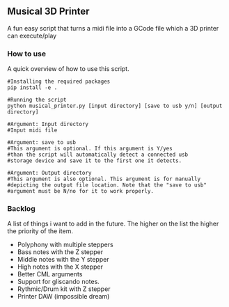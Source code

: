 ## Musical 3D Printer
A fun easy script that turns a midi file into a GCode file which a 3D printer can execute/play


### How to use
A quick overview of how to use this script.
```
#Installing the required packages
pip install -e .

#Running the script
python musical_printer.py [input directory] [save to usb y/n] [output directory]

#Argument: Input directory
#Input midi file

#Argument: save to usb
#This argument is optional. If this argument is Y/yes 
#than the script will automatically detect a connected usb 
#storage device and save it to the first one it detects.

#Argument: Output directory
#This argument is also optional. This argument is for manually 
#depicting the output file location. Note that the "save to usb" 
#argument must be N/no for it to work properly.
```

### Backlog
A list of things i want to add in the future. The higher on the list the higher the priority of the item.
* Polyphony  with multiple steppers
* Bass notes with the Z stepper
* Middle notes with the Y stepper
* High notes with the X stepper
* Better CML arguments
* Support for gliscando notes.
* Rythmic/Drum kit with Z stepper
* Printer DAW (impossible dream)